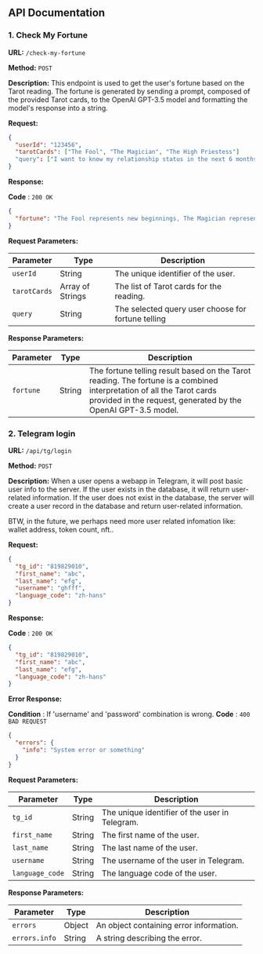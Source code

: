 ## API Documentation

### 1. Check My Fortune

**URL:** `/check-my-fortune`

**Method:** `POST`

**Description:** This endpoint is used to get the user's fortune based on the Tarot reading. The fortune is generated by sending a prompt, composed of the provided Tarot cards, to the OpenAI GPT-3.5 model and formatting the model's response into a string.

**Request:**

```json
{
  "userId": "123456",
  "tarotCards": ["The Fool", "The Magician", "The High Priestess"]
  "query": ["I want to know my relationship status in the next 6 months"]
}
```

**Response:**

**Code** : `200 OK`

```json
{
  "fortune": "The Fool represents new beginnings, The Magician represents manifestation, and The High Priestess represents intuition and mystery. Together, they suggest a journey of self-discovery and personal growth."
}
```

**Request Parameters:**

| Parameter | Type | Description |
| --- | --- | --- |
| `userId` | String | The unique identifier of the user. |
| `tarotCards` | Array of Strings | The list of Tarot cards for the reading. |
| `query` | String | The selected query user choose for fortune telling |

**Response Parameters:**

| Parameter | Type | Description |
| --- | --- | --- |
| `fortune` | String | The fortune telling result based on the Tarot reading. The fortune is a combined interpretation of all the Tarot cards provided in the request, generated by the OpenAI GPT-3.5 model. |

### 2. Telegram login

**URL:** `/api/tg/login`

**Method:** `POST`

**Description:** When a user opens a webapp in Telegram, it will post basic user info to the server. If the user exists in the database, it will return user-related information. If the user does not exist in the database, the server will create a user record in the database and return user-related information.

BTW, in the future, we perhaps need more user related infomation like: wallet address, token count, nft..


**Request:**

```json
{
  "tg_id": "819829010",
  "first_name": "abc",
  "last_name": "efg",
  "username": "ghfff",
  "language_code": "zh-hans"
}
```

**Response:**

**Code** : `200 OK`

```json
{
  "tg_id": "819829010",
  "first_name": "abc",
  "last_name": "efg",
  "language_code": "zh-hans"
}
```

**Error Response:**

**Condition** : If 'username' and 'password' combination is wrong.
**Code** : `400 BAD REQUEST`

```json
{
  "errors": {
    "info": "System error or something"
  }
}
```

**Request Parameters:**

| Parameter | Type | Description |
| --- | --- | --- |
| `tg_id` | String | The unique identifier of the user in Telegram. |
| `first_name` | String | The first name of the user. |
| `last_name` | String | The last name of the user. |
| `username` | String | The username of the user in Telegram. |
| `language_code` | String | The language code of the user. |

**Response Parameters:**

| Parameter | Type | Description |
| --- | --- | --- |
| `errors` | Object | An object containing error information. |
| `errors.info` | String | A string describing the error. |
